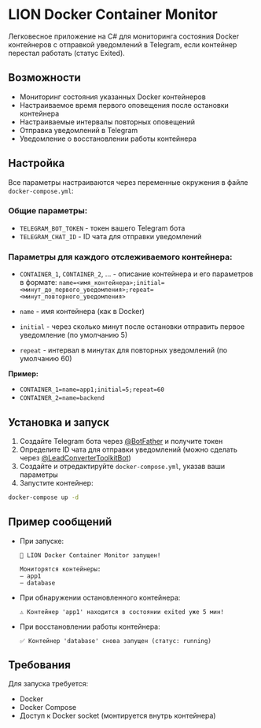 # LION Docker Container Monitor

Легковесное приложение на C# для мониторинга состояния Docker контейнеров с отправкой уведомлений в Telegram, если контейнер перестал работать (статус Exited).

## Возможности

- Мониторинг состояния указанных Docker контейнеров
- Настраиваемое время первого оповещения после остановки контейнера
- Настраиваемые интервалы повторных оповещений
- Отправка уведомлений в Telegram
- Уведомление о восстановлении работы контейнера

## Настройка

Все параметры настраиваются через переменные окружения в файле `docker-compose.yml`:

### Общие параметры:
- `TELEGRAM_BOT_TOKEN` - токен вашего Telegram бота
- `TELEGRAM_CHAT_ID` - ID чата для отправки уведомлений

### Параметры для каждого отслеживаемого контейнера:
- `CONTAINER_1`, `CONTAINER_2`, ... - описание контейнера и его параметров в формате: `name=<имя_контейнера>;initial=<минут_до_первого_уведомления>;repeat=<минут_повторного_уведомления>`

- `name` - имя контейнера (как в Docker)
- `initial` - через сколько минут после остановки отправить первое уведомление (по умолчанию 5)
- `repeat` - интервал в минутах для повторных уведомлений (по умолчанию 60)

**Пример:**
- `CONTAINER_1=name=app1;initial=5;repeat=60`
- `CONTAINER_2=name=backend`

## Установка и запуск

1. Создайте Telegram бота через [@BotFather](https://t.me/BotFather) и получите токен
2. Определите ID чата для отправки уведомлений (можно сделать через [@LeadConverterToolkitBot](https://t.me/LeadConverterToolkitBot))
3. Создайте и отредактируйте `docker-compose.yml`, указав ваши параметры
4. Запустите контейнер:

```bash
docker-compose up -d
```

## Пример сообщений

- При запуске: 
  ```
  🚀 LION Docker Container Monitor запущен!
  
  Мониторятся контейнеры:
  — app1
  — database
  ```

- При обнаружении остановленного контейнера: 
  ```
  ⚠️ Контейнер 'app1' находится в состоянии exited уже 5 мин!
  ```

- При восстановлении работы контейнера: 
  ```
  ✅ Контейнер 'database' снова запущен (статус: running)
  ```

## Требования

Для запуска требуется:
- Docker
- Docker Compose
- Доступ к Docker socket (монтируется внутрь контейнера)
